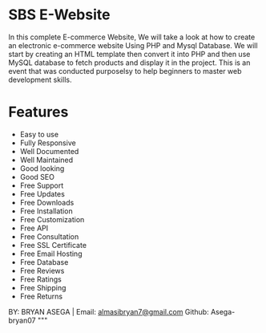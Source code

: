 # SBS E-Website
In this complete E-commerce Website, We will take a look at how to create an electronic e-commerce website Using PHP and Mysql Database. We will start by creating an HTML template then convert it into PHP and then use MySQL database to fetch products and display it in the project.
This is an event that was conducted purposelsy to help beginners to master web development skills.

# Features
- Easy to use
- Fully Responsive
- Well Documented
- Well Maintained
- Good looking
- Good SEO
- Free Support
- Free Updates
- Free Downloads
- Free Installation
- Free Customization
- Free API
- Free Consultation
- Free SSL Certificate
- Free Email Hosting
- Free Database
- Free Reviews
- Free Ratings
- Free Shipping
- Free Returns

BY: BRYAN ASEGA | Email: almasibryan7@gmail.com
Github: Asega-bryan07
"""